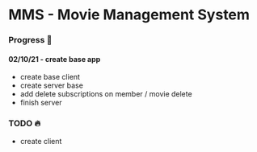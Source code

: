 # MMS - Movie Management System

### Progress 💪
#### 02/10/21 - create base app
* create base client
* create server base
* add delete subscriptions on member / movie delete
* finish server

### TODO 🔥
* create client

